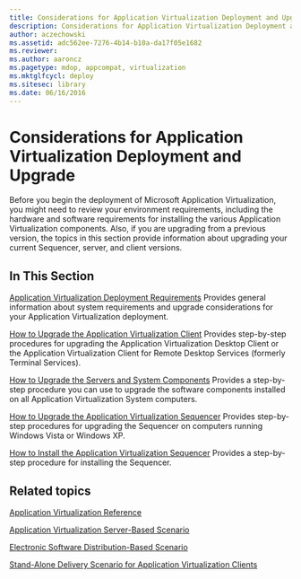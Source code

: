 ```yaml
---
title: Considerations for Application Virtualization Deployment and Upgrade
description: Considerations for Application Virtualization Deployment and Upgrade
author: aczechowski
ms.assetid: adc562ee-7276-4b14-b10a-da17f05e1682
ms.reviewer:
ms.author: aaroncz
ms.pagetype: mdop, appcompat, virtualization
ms.mktglfcycl: deploy
ms.sitesec: library
ms.date: 06/16/2016
---
```



# Considerations for Application Virtualization Deployment and Upgrade


Before you begin the deployment of Microsoft Application Virtualization, you might need to review your environment requirements, including the hardware and software requirements for installing the various Application Virtualization components. Also, if you are upgrading from a previous version, the topics in this section provide information about upgrading your current Sequencer, server, and client versions.

## In This Section


<a href="" id="application-virtualization-deployment-requirements"></a>[Application Virtualization Deployment Requirements](application-virtualization-deployment-requirements.md)
Provides general information about system requirements and upgrade considerations for your Application Virtualization deployment.

<a href="" id="how-to-upgrade-the-application-virtualization-client"></a>[How to Upgrade the Application Virtualization Client](how-to-upgrade-the-application-virtualization-client.md)
Provides step-by-step procedures for upgrading the Application Virtualization Desktop Client or the Application Virtualization Client for Remote Desktop Services (formerly Terminal Services).

<a href="" id="how-to-upgrade-the-servers-and-system-components"></a>[How to Upgrade the Servers and System Components](how-to-upgrade-the-servers-and-system-components.md)
Provides a step-by-step procedure you can use to upgrade the software components installed on all Application Virtualization System computers.

<a href="" id="how-to-upgrade-the-application-virtualization-sequencer"></a>[How to Upgrade the Application Virtualization Sequencer](how-to-upgrade-the-application-virtualization-sequencer.md)
Provides step-by-step procedures for upgrading the Sequencer on computers running Windows Vista or Windows XP.

<a href="" id="how-to-install-the-application-virtualization-sequencer"></a>[How to Install the Application Virtualization Sequencer](how-to-install-the-application-virtualization-sequencer.md)
Provides a step-by-step procedure for installing the Sequencer.

## Related topics


[Application Virtualization Reference](application-virtualization-reference.md)

[Application Virtualization Server-Based Scenario](application-virtualization-server-based-scenario.md)

[Electronic Software Distribution-Based Scenario](electronic-software-distribution-based-scenario.md)

[Stand-Alone Delivery Scenario for Application Virtualization Clients](stand-alone-delivery-scenario-for-application-virtualization-clients.md)

 

 






